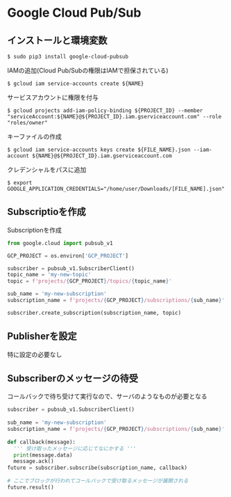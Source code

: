 # Google Cloud Pub/Sub

## インストールと環境変数
```console
$ sudo pip3 install google-cloud-pubsub
```
IAMの追加(Cloud Pub/Subの権限はIAMで担保されている)
```console
$ gcloud iam service-accounts create ${NAME}
```
サービスアカウントに権限を付与
```console
$ gcloud projects add-iam-policy-binding ${PROJECT_ID} --member "serviceAccount:${NAME}@${PROJECT_ID}.iam.gserviceaccount.com" --role "roles/owner"
```
キーファイルの作成
```cosnole
$ gcloud iam service-accounts keys create ${FILE_NAME}.json --iam-account ${NAME}@${PROJECT_ID}.iam.gserviceaccount.com
```
クレデンシャルをパスに追加
```console
$ export GOOGLE_APPLICATION_CREDENTIALS="/home/user/Downloads/[FILE_NAME].json"
```

## Subscriptioを作成
Subscriptionを作成
```python
from google.cloud import pubsub_v1

GCP_PROJECT = os.environ['GCP_PROJECT']

subscriber = pubsub_v1.SubscriberClient()
topic_name = 'my-new-topic'
topic = f'projects/{GCP_PROJECT}/topics/{topic_name}'

sub_name = 'my-new-subscription'
subscription_name = f'projects/{GCP_PROJECT}/subscriptions/{sub_name}'

subscriber.create_subscription(subscription_name, topic)
```

## Publisherを設定
特に設定の必要なし

## Subscriberのメッセージの待受
コールバックで待ち受けて実行なので、サーバのようなものが必要となる  
```python
subscriber = pubsub_v1.SubscriberClient()
  
sub_name = 'my-new-subscription'
subscription_name = f'projects/{GCP_PROJECT}/subscriptions/{sub_name}'
  
def callback(message):
  ''' 受け取ったメッセージに応じてなにかする '''
  print(message.data)
  message.ack()
future = subscriber.subscribe(subscription_name, callback)
  
# ここでブロックが行われてコールバックで受け取るメッセージが展開される
future.result()
```
